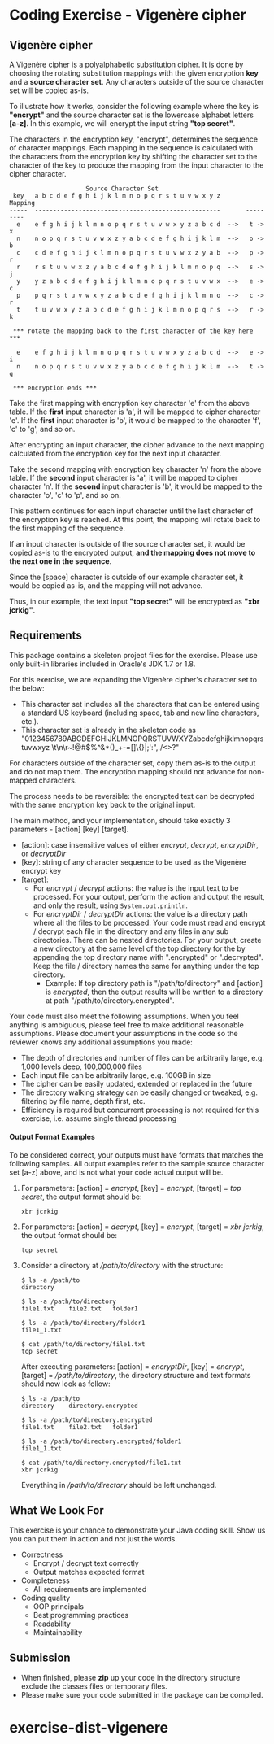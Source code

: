 Coding Exercise - Vigenère cipher
=================================

Vigenère cipher
---------------
A Vigenère cipher is a polyalphabetic substitution cipher.  It is done by choosing the rotating substitution mappings with the given encryption **key** and a **source character set**. Any characters outside of the source character set will be copied as-is.

To illustrate how it works, consider the following example where the key is **"encrypt"** and the source character set is the lowercase alphabet letters **[a-z]**. In this example, we will encrypt the input string **"top secret"**.

The characters in the encryption key, "encrypt", determines the sequence of character mappings.  Each mapping in the sequence is calculated with the characters from the encryption key by shifting the character set to the character of the key to produce the mapping from the input character to the cipher character. 

```text
                     Source Character Set
 key   a b c d e f g h i j k l m n o p q r s t u v w x y z        Mapping
-----  ---------------------------------------------------       ---------
  e    e f g h i j k l m n o p q r s t u v w x y z a b c d  -->   t -> x
  n    n o p q r s t u v w x z y a b c d e f g h i j k l m  -->   o -> b
  c    c d e f g h i j k l m n o p q r s t u v w x z y a b  -->   p -> r
  r    r s t u v w x z y a b c d e f g h i j k l m n o p q  -->   s -> j
  y    y z a b c d e f g h i j k l m n o p q r s t u v w x  -->   e -> c
  p    p q r s t u v w x y z a b c d e f g h i j k l m n o  -->   c -> r
  t    t u v w x y z a b c d e f g h i j k l m n o p q r s  -->   r -> k
 
 *** rotate the mapping back to the first character of the key here ***
  
  e    e f g h i j k l m n o p q r s t u v w x y z a b c d  -->   e -> i
  n    n o p q r s t u v w x z y a b c d e f g h i j k l m  -->   t -> g
   
 *** encryption ends ***

```

Take the first mapping with encryption key character 'e' from the above table. If the **first** input character is 'a', it will be mapped to cipher character 'e'. If the **first** input character is 'b', it would be mapped to the character 'f', 'c' to 'g', and so on.

After encrypting an input character, the cipher advance to the next mapping calculated from the encryption key for the next input character.  

Take the second mapping with encryption key character 'n' from the above table. If the **second** input character is 'a', it will be mapped to cipher character 'n'. If the **second** input character is 'b', it would be mapped to the character 'o', 'c' to 'p', and so on.

This pattern continues for each input character until the last character of the encryption key is reached. At this point, the mapping will rotate back to the first mapping of the sequence.

If an input character is outside of the source character set, it would be copied as-is to the encrypted output, **and the mapping does not move to the next one in the sequence**.

Since the [space] character is outside of our example character set, it would be copied as-is, and the mapping will not advance.

Thus, in our example, the text input **"top secret"** will be encrypted as **"xbr jcrkig"**.

Requirements
------------
This package contains a skeleton project files for the exercise.  Please use only built-in libraries included in Oracle's JDK 1.7 or 1.8.

For this exercise, we are expanding the Vigenère cipher's character set to the below:  
   * This character set includes all the characters that can be entered using a standard US keyboard (including space, tab and new line characters, etc.). 
   * This character set is already in the skeleton code as "0123456789ABCDEFGHIJKLMNOPQRSTUVWXYZabcdefghijklmnopqrstuvwxyz \t\n\r~!@#$%^&*()_+-=[]\\{}|;':\",./<>?"

For characters outside of the character set, copy them as-is to the output and do not map them. The encryption mapping should not advance for non-mapped characters.

The process needs to be reversible: the encrypted text can be decrypted with the same encryption key back to the original input.

The main method, and your implementation, should take exactly 3 parameters - [action] [key] [target].

* [action]: case insensitive values of either *encrypt*, *decrypt*, *encryptDir*, or *decryptDir*
* [key]: string of any character sequence to be used as the Vigenère encrypt key
* [target]: 
     * For *encrypt* / *decrypt* actions: the value is the input text to be processed.  For your output, perform the action and output the result, and only the result, using `System.out.println`.
     * For *encryptDir* / *decryptDir* actions: the value is a directory path where all the files to be processed. Your code must read and encrypt / decrypt each file in the directory and any files in any sub directories. There can be nested directories. For your output, create a new directory at the same level of the top directory for the by appending the top directory name with ".encrypted" or ".decrypted".  Keep the file / directory names the same for anything under the top directory.
       * Example: If top directory path is "/path/to/directory" and [action] is *encrypted*, then the output results will be written to a directory at path "/path/to/directory.encrypted".
 
Your code must also meet the following assumptions.  When you feel anything is ambiguous, please feel free to make additional reasonable assumptions.  Please document your assumptions in the code so the reviewer knows any additional assumptions you made:
* The depth of directories and number of files can be arbitrarily large, e.g. 1,000 levels deep, 100,000,000 files
* Each input file can be arbitrarily large, e.g. 100GB in size
* The cipher can be easily updated, extended or replaced in the future
* The directory walking strategy can be easily changed or tweaked, e.g. filtering by file name, depth first, etc.
* Efficiency is required but concurrent processing is not required for this exercise, i.e. assume single thread processing

#### Output Format Examples

To be considered correct, your outputs must have formats that matches the following samples. All output examples refer to the sample source character set [a-z] above, and is not what your code actual output will be.

1. For parameters: [action] = *encrypt*, [key] = *encrypt*, [target] = *top secret*, the output format should be:
   ```
   xbr jcrkig
   ```
2. For parameters: [action] = *decrypt*, [key] = *encrypt*, [target] = *xbr jcrkig*, the output format should be:
   ```
   top secret
   ```
3. Consider a directory at */path/to/directory* with the structure:
   ```
   $ ls -a /path/to
   directory
    
   $ ls -a /path/to/directory
   file1.txt    file2.txt   folder1
    
   $ ls -a /path/to/directory/folder1
   file1_1.txt
    
   $ cat /path/to/directory/file1.txt
   top secret
   ```
   
   After executing parameters: [action] = *encryptDir*, [key] = *encrypt*, [target] = */path/to/directory*, the directory structure and text formats should now look as follow:
   ```
   $ ls -a /path/to
   directory    directory.encrypted
    
   $ ls -a /path/to/directory.encrypted
   file1.txt    file2.txt   folder1
    
   $ ls -a /path/to/directory.encrypted/folder1
   file1_1.txt
    
   $ cat /path/to/directory.encrypted/file1.txt
   xbr jcrkig
   ```
   
   Everything in */path/to/directory* should be left unchanged.


What We Look For
----------------
This exercise is your chance to demonstrate your Java coding skill.  Show us you can put them in action and not just the words.

* Correctness
  * Encrypt / decrypt text correctly
  * Output matches expected format
* Completeness
  * All requirements are implemented
* Coding quality
  * OOP principals
  * Best programming practices
  * Readability
  * Maintainability


Submission
----------
* When finished, please **zip** up your code in the directory structure exclude the classes files or temporary files.
* Please make sure your code submitted in the package can be compiled.

# exercise-dist-vigenere
